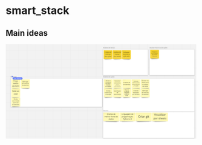 # smart_stack

## Main ideas
![first_ideas](https://github.com/MateusMartins/smart_stack/blob/main/documentation/brain_storming.png)